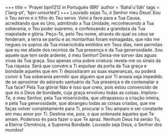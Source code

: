 +++
title = 'Prayer bpn1212 in Português (BR)'
author = 'Bahá'u'lláh'
tags = ['lang-pt', 'bpn-unsorted']
+++
Louvado sejas Tu, ó Senhor meu Deus! Sou o Teu servo e o filho do Teu servo. Volvi a face para a Tua Causa, acreditando que és Uno, admitindo a Tua Unidade, reconhecendo a Tua soberania, o Teu poder supremo, e confessando a grandeza da Tua majestade e glória. Peço-Te, pelo Teu nome, através do qual os céus se fenderam, a terra se partiu e as montanhas foram esmagadas, que não me negues os sopros da Tua misericórdia emitidos em Teus dias, nem permitas que eu me afaste dos recintos da Tua presença e da Tua generosidade.
Sou aquele que tem sede ardente, ó meu Senhor! Deixa-me sorver das águas vivas da Tua graça. Sou apenas uma pobre criatura: revela-me os sinais da Tua riqueza. Será que convém a Ti expulsar da porta da Tua graça e bondade aqueles que em Ti depositaram as suas esperanças, ou poderá convir à Tua soberania permitir que alguém que por Ti anseia seja impedido de se aproximar do adorado santuário da Tua presença e de contemplar a Tua face? Pela Tua glória! Não é isso que creio, pois estou convencido de que és o Deus de bondade, cuja graça envolveu todas as coisas.
Imploro-Te, ó meu Senhor, pela Tua misericórdia, que ultrapassou a criação inteira, e pela Tua generosidade, que abrangeu todas as coisas criadas, que me faças volver completamente para Ti, procurar o Teu amparo e ser constante em meu amor por Ti. Destina-me, pois, o que ordenaste àqueles que Te amam. Poderoso és para fazer o que Te apraz. Nenhum Deus há senão Tu, a Eterna Clemência, a Suprema Bondade.
Louvado seja Deus, o Senhor dos mundos!
